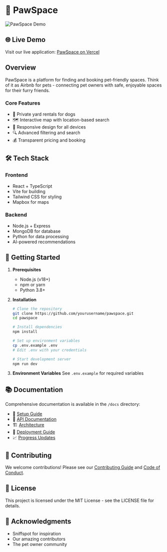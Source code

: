 # 🐾 PawSpace

![PawSpace Demo](/public/images/websitedemo.png)

## 🌐 Live Demo
Visit our live application: [PawSpace on Vercel](https://pawspace-gwdnvx0q4-duanebromfield-gmailcoms-projects.vercel.app)

## Overview
PawSpace is a platform for finding and booking pet-friendly spaces. Think of it as Airbnb for pets - connecting pet owners with safe, enjoyable spaces for their furry friends.

### Core Features
- 🏡 Private yard rentals for dogs
- 🗺️ Interactive map with location-based search
- 📱 Responsive design for all devices
- 🔍 Advanced filtering and search
- 💰 Transparent pricing and booking

## 🛠️ Tech Stack

### Frontend
- React + TypeScript
- Vite for building
- Tailwind CSS for styling
- Mapbox for maps

### Backend
- Node.js + Express
- MongoDB for database
- Python for data processing
- AI-powered recommendations

## 🚀 Getting Started

1. **Prerequisites**
   - Node.js (v18+)
   - npm or yarn
   - Python 3.8+

2. **Installation**
   ```bash
   # Clone the repository
   git clone https://github.com/yourusername/pawspace.git
   cd pawspace

   # Install dependencies
   npm install

   # Set up environment variables
   cp .env.example .env
   # Edit .env with your credentials

   # Start development server
   npm run dev
   ```

3. **Environment Variables**
   See `.env.example` for required variables

## 📚 Documentation
Comprehensive documentation is available in the `/docs` directory:

- 🔧 [Setup Guide](docs/guides/setup.md)
- 📖 [API Documentation](docs/technical/API.md)
- 🏗️ [Architecture](docs/technical/ARCHITECTURE.md)
- 🚀 [Deployment Guide](docs/guides/DEPLOYMENT.md)
- 📈 [Progress Updates](docs/project/PROGRESS.md)

## 🤝 Contributing
We welcome contributions! Please see our [Contributing Guide](docs/guides/CONTRIBUTING.md) and [Code of Conduct](docs/project/CODE_OF_CONDUCT.md).

## 📝 License
This project is licensed under the MIT License - see the LICENSE file for details.

## 🙏 Acknowledgments
- Sniffspot for inspiration
- Our amazing contributors
- The pet owner community
